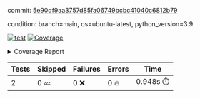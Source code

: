 commit: [5e90df9aa3757d85fa06749bcbc41040c6812b79](https://github.com/rcmdnk/s3-reader/tree/5e90df9aa3757d85fa06749bcbc41040c6812b79)

condition: branch=main, os=ubuntu-latest, python_version=3.9

[![test](https://github.com/rcmdnk/s3-reader/actions/workflows/test.yml/badge.svg)](https://github.com/rcmdnk/s3-reader/actions/runs/8791319194)
<a href="https://github.com/rcmdnk/s3-reader/blob/5e90df9aa3757d85fa06749bcbc41040c6812b79/README.md"><img alt="Coverage" src="https://img.shields.io/badge/Coverage-48%25-orange.svg" /></a><details><summary>Coverage Report </summary><table><tr><th>File</th><th>Stmts</th><th>Miss</th><th>Cover</th><th>Missing</th></tr><tbody><tr><td colspan="5"><b>src/s3_reader</b></td></tr><tr><td>&nbsp; &nbsp;<a href="https://github.com/rcmdnk/s3-reader/blob/5e90df9aa3757d85fa06749bcbc41040c6812b79/src/s3_reader/file.py">file.py</a></td><td>53</td><td>30</td><td>43%</td><td><a href="https://github.com/rcmdnk/s3-reader/blob/5e90df9aa3757d85fa06749bcbc41040c6812b79/src/s3_reader/file.py#L49-L53">49&ndash;53</a>, <a href="https://github.com/rcmdnk/s3-reader/blob/5e90df9aa3757d85fa06749bcbc41040c6812b79/src/s3_reader/file.py#L56-L57">56&ndash;57</a>, <a href="https://github.com/rcmdnk/s3-reader/blob/5e90df9aa3757d85fa06749bcbc41040c6812b79/src/s3_reader/file.py#L61-L67">61&ndash;67</a>, <a href="https://github.com/rcmdnk/s3-reader/blob/5e90df9aa3757d85fa06749bcbc41040c6812b79/src/s3_reader/file.py#L71-L76">71&ndash;76</a>, <a href="https://github.com/rcmdnk/s3-reader/blob/5e90df9aa3757d85fa06749bcbc41040c6812b79/src/s3_reader/file.py#L81-L109">81&ndash;109</a></td></tr><tr><td><b>TOTAL</b></td><td><b>58</b></td><td><b>30</b></td><td><b>48%</b></td><td>&nbsp;</td></tr></tbody></table></details>

| Tests | Skipped | Failures | Errors | Time |
| ----- | ------- | -------- | -------- | ------------------ |
| 2 | 0 :zzz: | 0 :x: | 0 :fire: | 0.948s :stopwatch: |

